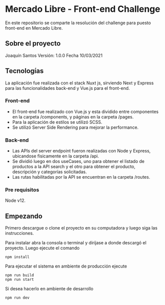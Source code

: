 # Mercado Libre - Front-end Challenge

En este repositorio se comparte la resolución del challenge para puesto front-end en Mercado Libre.

## Sobre el proyecto

Joaquín Santos
Versión: 1.0.0
Fecha 10/03/2021

## Tecnologías

La aplicación fue realizada con el stack Nuxt js, sirviendo Next y Express para las funcionalidades back-end y Vue.js para el front-end.

### Front-end

- El front-end fue realizado con Vue.js y esta dividido entre componentes en la carpeta /components, y páginas en la carpeta /pages.
- Para la aplicación de estilos se utilizó SCSS.
- Se utilizó Server Side Rendering para mejorar la performance.

### Back-end

- Las APIs del server endpoint fueron realizadas con Node y Express, ubicandose fisicamente en la carpeta /api.
- Se dividió luego en dos useCases, uno para obtener el listado de productos a la API search y el otro para obtener el producto, descripción y categorías solicitadas.
- Las rutas habilitadas por la API se encuentran en la carpeta /routes.

### Pre requisitos

Node v12.

## Empezando

Primero descargue o clone el proyecto en su computadora y luego siga las instrucciones.

Para instalar abra la consola o terminal y diríjase a donde descargó el proyecto. Luego ejecute el comando

```
npm install
```

Para ejecutar el sistema en ambiente de producción ejecute

```
npm run build
npm run start
```

Si desea hacerlo en ambiente de desarrollo

```
npm run dev
```
